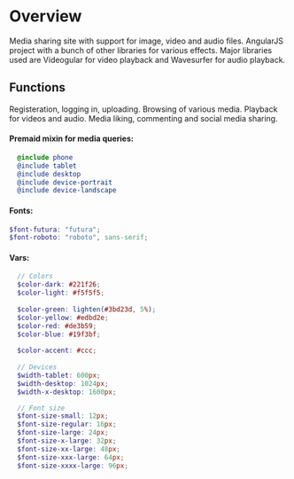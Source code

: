 
# Overview
Media sharing site with support for image, video and audio files. AngularJS project with a bunch of other libraries for various effects.
Major libraries used are Videogular for video playback and Wavesurfer for audio playback.
## Functions
Registeration, logging in, uploading. Browsing of various media. Playback for videos and audio. Media liking, commenting and social media sharing.
#### Premaid mixin for media queries:
````scss
  @include phone
  @include tablet
  @include desktop
  @include device-portrait
  @include device-landscape
 ````
#### Fonts:
  ````scss
  $font-futura: "futura";
  $font-roboto: "roboto", sans-serif;
 ````
  
#### Vars:
```` scss
  // Colors
  $color-dark: #221f26;
  $color-light: #f5f5f5;
  
  $color-green: lighten(#3bd23d, 5%);
  $color-yellow: #edbd2e;
  $color-red: #de3b59;
  $color-blue: #19f3bf;
  
  $color-accent: #ccc;
  
  // Devices
  $width-tablet: 600px;
  $width-desktop: 1024px;
  $width-x-desktop: 1600px;

  // Font size
  $font-size-small: 12px;
  $font-size-regular: 16px;
  $font-size-large: 24px;
  $font-size-x-large: 32px;
  $font-size-xx-large: 48px;
  $font-size-xxx-large: 64px;
  $font-size-xxxx-large: 96px;
  ````
